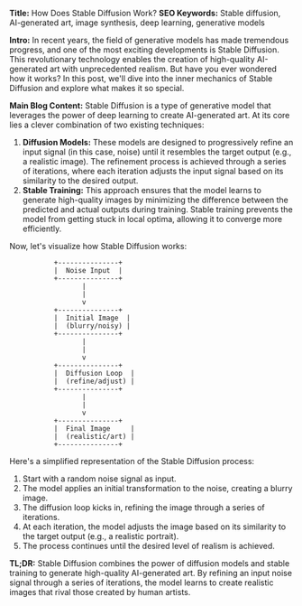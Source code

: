 **Title:** How Does Stable Diffusion Work?
**SEO Keywords:** Stable diffusion, AI-generated art, image synthesis, deep learning, generative models

**Intro:**
In recent years, the field of generative models has made tremendous progress, and one of the most exciting developments is Stable Diffusion. This revolutionary technology enables the creation of high-quality AI-generated art with unprecedented realism. But have you ever wondered how it works? In this post, we'll dive into the inner mechanics of Stable Diffusion and explore what makes it so special.

**Main Blog Content:**
Stable Diffusion is a type of generative model that leverages the power of deep learning to create AI-generated art. At its core lies a clever combination of two existing techniques:

1. **Diffusion Models:** These models are designed to progressively refine an input signal (in this case, noise) until it resembles the target output (e.g., a realistic image). The refinement process is achieved through a series of iterations, where each iteration adjusts the input signal based on its similarity to the desired output.
2. **Stable Training:** This approach ensures that the model learns to generate high-quality images by minimizing the difference between the predicted and actual outputs during training. Stable training prevents the model from getting stuck in local optima, allowing it to converge more efficiently.

Now, let's visualize how Stable Diffusion works:

```
           +---------------+
           |  Noise Input  |
           +---------------+
                  |
                  |
                  v
           +---------------+
           |  Initial Image  |
           |  (blurry/noisy) |
           +---------------+
                  |
                  |
                  v
           +---------------+
           |  Diffusion Loop  |
           |  (refine/adjust) |
           +---------------+
                  |
                  |
                  v
           +---------------+
           |  Final Image     |
           |  (realistic/art) |
           +---------------+
```

Here's a simplified representation of the Stable Diffusion process:

1. Start with a random noise signal as input.
2. The model applies an initial transformation to the noise, creating a blurry image.
3. The diffusion loop kicks in, refining the image through a series of iterations.
4. At each iteration, the model adjusts the image based on its similarity to the target output (e.g., a realistic portrait).
5. The process continues until the desired level of realism is achieved.

**TL;DR:** Stable Diffusion combines the power of diffusion models and stable training to generate high-quality AI-generated art. By refining an input noise signal through a series of iterations, the model learns to create realistic images that rival those created by human artists.